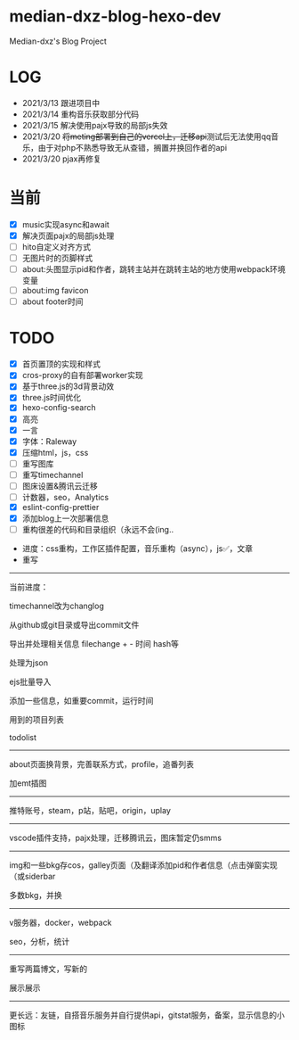 # median-dxz-blog-hexo-dev

Median-dxz's Blog Project

# LOG

- 2021/3/13 跟进项目中
- 2021/3/14 重构音乐获取部分代码
- 2021/3/15 解决使用pajx导致的局部js失效
- 2021/3/20 ~~将meting部署到自己的vercel上，迁移api~~测试后无法使用qq音乐，由于对php不熟悉导致无从查错，搁置并换回作者的api
- 2021/3/20 pjax再修复

# 当前

- [x] music实现async和await
- [x] 解决页面pajx的局部js处理
- [ ] hito自定义对齐方式
- [ ] 无图片时的页脚样式
- [ ] about:头图显示pid和作者，跳转主站并在跳转主站的地方使用webpack环境变量
- [ ] about:img favicon
- [ ] about footer时间

# TODO

- [x] 首页置顶的实现和样式
- [x] cros-proxy的自有部署worker实现
- [x] 基于three.js的3d背景动效
- [x] three.js时间优化
- [x] hexo-config-search
- [x] 高亮
- [x] 一言
- [x] 字体：Raleway
- [x] 压缩html，js，css
- [ ] 重写图库
- [ ] 重写timechannel
- [ ] 图床设置&腾讯云迁移
- [ ] 计数器，seo，Analytics
- [x] eslint-config-prettier
- [x] 添加blog上一次部署信息
- [ ] 重构很差的代码和目录组织（永远不会(ing..
- 进度：css重构，工作区插件配置，音乐重构（async），js✅，文章
- 重写

---

当前进度：

timechannel改为changlog

从github或git目录或导出commit文件

导出并处理相关信息 filechange + - 时间 hash等

处理为json

ejs批量导入

添加一些信息，如重要commit，运行时间

用到的项目列表

todolist

---

about页面换背景，完善联系方式，profile，追番列表

加emt插图

---

推特账号，steam，p站，贴吧，origin，uplay

---

vscode插件支持，pajx处理，迁移腾讯云，图床暂定仍smms

---

img和一些bkg存cos，galley页面（及翻译添加pid和作者信息（点击弹窗实现（或siderbar

多数bkg，并换

---

v服务器，docker，webpack

seo，分析，统计

---

重写两篇博文，写新的

展示展示

---

更长远：友链，自搭音乐服务并自行提供api，gitstat服务，备案，显示信息的小图标
